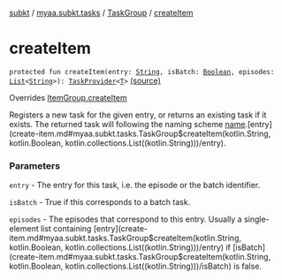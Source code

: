 [subkt](../../index.md) / [myaa.subkt.tasks](../index.md) / [TaskGroup](index.md) / [createItem](./create-item.md)

# createItem

`protected fun createItem(entry: `[`String`](https://kotlinlang.org/api/latest/jvm/stdlib/kotlin/-string/index.html)`, isBatch: `[`Boolean`](https://kotlinlang.org/api/latest/jvm/stdlib/kotlin/-boolean/index.html)`, episodes: `[`List`](https://kotlinlang.org/api/latest/jvm/stdlib/kotlin.collections/-list/index.html)`<`[`String`](https://kotlinlang.org/api/latest/jvm/stdlib/kotlin/-string/index.html)`>): `[`TaskProvider`](https://docs.gradle.org/current/javadoc/org/gradle/api/tasks/TaskProvider.html)`<`[`T`](index.md#T)`>` [(source)](https://github.com/Myaamori/SubKt/blob/master/src/main/kotlin/myaa/subkt/tasks/tasks.kt#L336)

Overrides [ItemGroup.createItem](../-item-group/create-item.md)

Registers a new task for the given entry, or returns an existing task if it exists.
The returned task will following the naming scheme [name](name.md).[entry](create-item.md#myaa.subkt.tasks.TaskGroup$createItem(kotlin.String, kotlin.Boolean, kotlin.collections.List((kotlin.String)))/entry).

### Parameters

`entry` - The entry for this task, i.e. the episode or the batch identifier.

`isBatch` - True if this corresponds to a batch task.

`episodes` - The episodes that correspond to this entry. Usually a single-element
list containing [entry](create-item.md#myaa.subkt.tasks.TaskGroup$createItem(kotlin.String, kotlin.Boolean, kotlin.collections.List((kotlin.String)))/entry) if [isBatch](create-item.md#myaa.subkt.tasks.TaskGroup$createItem(kotlin.String, kotlin.Boolean, kotlin.collections.List((kotlin.String)))/isBatch) is false.